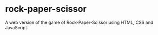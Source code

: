 # rock-paper-scissor
A web version of the game of Rock-Paper-Scissor using HTML, CSS and JavaScript.
